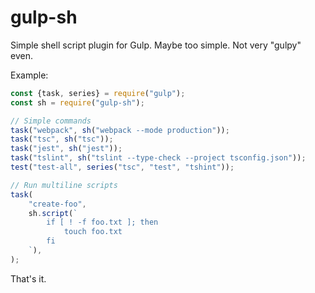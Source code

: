 
# gulp-sh

Simple shell script plugin for Gulp. Maybe too simple. Not very "gulpy" even.

Example:

```js
const {task, series} = require("gulp");
const sh = require("gulp-sh");

// Simple commands
task("webpack", sh("webpack --mode production"));
task("tsc", sh("tsc"));
task("jest", sh("jest"));
task("tslint", sh("tslint --type-check --project tsconfig.json"));
test("test-all", series("tsc", "test", "tshint"));

// Run multiline scripts
task(
    "create-foo",
    sh.script(`
        if [ ! -f foo.txt ]; then
            touch foo.txt
        fi
    `),
);
```

That's it.